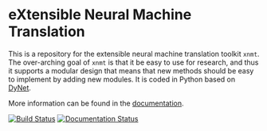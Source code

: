 eXtensible Neural Machine Translation
=====================================

This is a repository for the extensible neural machine translation toolkit `xnmt`.
The over-arching goal of `xnmt` is that it be easy to use for research, and thus it supports
a modular design that means that new methods should be easy to implement by adding new modules.
It is coded in Python based on [DyNet](http://github.com/clab/dynet).

More information can be found in the [documentation](http://xnmt.readthedocs.io).

[![Build Status](https://travis-ci.org/neulab/xnmt.svg?branch=master)](https://travis-ci.org/neulab/xnmt)
[![Documentation Status](http://readthedocs.org/projects/xnmt/badge/?version=latest)](http://xnmt.readthedocs.io/en/latest/?badge=latest)

